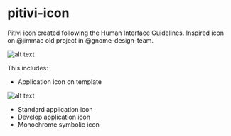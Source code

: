 # pitivi-icon
Pitivi icon created following the Human Interface Guidelines.
Inspired icon on @jimmac old project in @gnome-design-team.

![alt text](https://github.com/bdac-git/pitivi-icon/blob/main/org.pitivi.Pitivi_preview.jpg?raw=true)

This includes:

* Application icon on template

![alt text](https://github.com/bdac-git/pitivi-icon/blob/main/org.pitivi.Pitivi_template.jpg?raw=true)

* Standard application icon
* Develop application icon
* Monochrome symbolic icon

